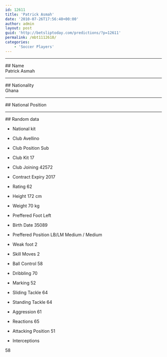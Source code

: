 ```yaml
---
id: 12611
title: 'Patrick Asmah'
date: '2010-07-26T17:56:40+00:00'
author: admin
layout: post
guid: 'http://betsliptoday.com/predictions/?p=12611'
permalink: /mbt1112610/
categories:
    - 'Soccer Players'
---
```


- - - - - -

\## Name  
 Patrick Asmah

- - - - - -

\## Nationality  
 Ghana

- - - - - -

\## National Position

- - - - - -

\## Random data

- National kit
- Club
 Avellino

- Club Position
 Sub

- Club Kit
 17

- Club Joining
 42572

- Contract Expiry
 2017

- Rating
 62

- Height
 172 cm

- Weight
 70 kg

- Preffered Foot
 Left

- Birth Date
 35089

- Preffered Position
 LB/LM Medium / Medium

- Weak foot
 2

- Skill Moves
 2

- Ball Control
 58

- Dribbling
 70

- Marking
 52

- Sliding Tackle
 64

- Standing Tackle
 64

- Aggression
 61

- Reactions
 65

- Attacking Position
 51

- Interceptions

 58